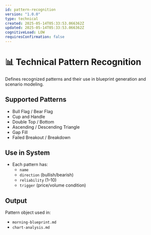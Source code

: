 ```yaml
---
id: pattern-recognition
version: "1.0.0"
type: technical
created: 2025-05-14T05:33:53.066362Z
updated: 2025-05-14T05:33:53.066362Z
cognitiveLoad: LOW
requiresConfirmation: false
---
```


# 📊 Technical Pattern Recognition

Defines recognized patterns and their use in blueprint generation and scenario modeling.

## Supported Patterns

- Bull Flag / Bear Flag
- Cup and Handle
- Double Top / Bottom
- Ascending / Descending Triangle
- Gap Fill
- Failed Breakout / Breakdown

## Use in System

- Each pattern has:
  - `name`
  - `direction` (bullish/bearish)
  - `reliability` (1–10)
  - `trigger` (price/volume condition)

## Output

Pattern object used in:
- `morning-blueprint.md`
- `chart-analysis.md`
